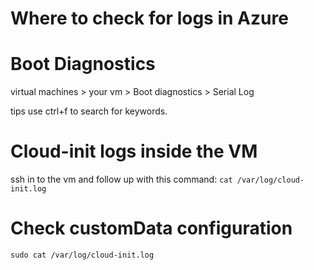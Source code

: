 # Where to check for logs in Azure

# Boot Diagnostics

virtual machines > your vm > Boot diagnostics > Serial Log

tips use ctrl+f to search for keywords.

# Cloud-init logs inside the VM

ssh in to the vm and follow up with this command: `cat /var/log/cloud-init.log`

# Check customData configuration

`sudo cat /var/log/cloud-init.log`

